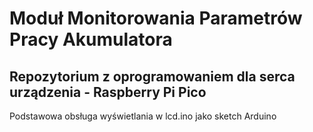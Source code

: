 # Moduł Monitorowania Parametrów Pracy Akumulatora
## Repozytorium z oprogramowaniem dla serca urządzenia - Raspberry Pi Pico

Podstawowa obsługa wyświetlania w lcd.ino jako sketch Arduino